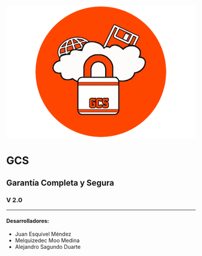 ![Logo GCS](logogcs.png)
# GCS
## Garantía Completa y Segura
### V 2.0

---


#### Desarrolladores:
* Juan Esquivel Méndez
* Melquizedec Moo Medina
* Alejandro Sagundo Duarte

